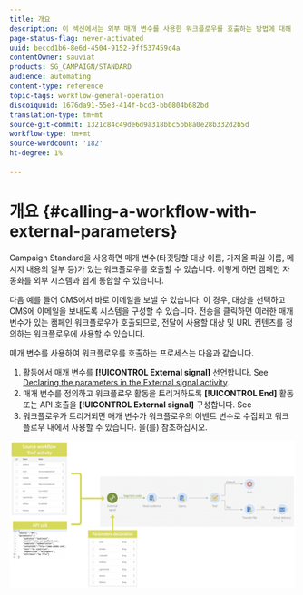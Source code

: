 ```yaml
---
title: 개요
description: 이 섹션에서는 외부 매개 변수를 사용한 워크플로우를 호출하는 방법에 대해 자세히 설명합니다.
page-status-flag: never-activated
uuid: beccd1b6-8e6d-4504-9152-9ff537459c4a
contentOwner: sauviat
products: SG_CAMPAIGN/STANDARD
audience: automating
content-type: reference
topic-tags: workflow-general-operation
discoiquuid: 1676da91-55e3-414f-bcd3-bb0804b682bd
translation-type: tm+mt
source-git-commit: 1321c84c49de6d9a318bbc5bb8a0e28b332d2b5d
workflow-type: tm+mt
source-wordcount: '182'
ht-degree: 1%

---
```



# 개요 {#calling-a-workflow-with-external-parameters}

Campaign Standard을 사용하면 매개 변수(타깃팅할 대상 이름, 가져올 파일 이름, 메시지 내용의 일부 등)가 있는 워크플로우를 호출할 수 있습니다. 이렇게 하면 캠페인 자동화를 외부 시스템과 쉽게 통합할 수 있습니다.

다음 예를 들어 CMS에서 바로 이메일을 보낼 수 있습니다. 이 경우, 대상을 선택하고 CMS에 이메일을 보내도록 시스템을 구성할 수 있습니다. 전송을 클릭하면 이러한 매개 변수가 있는 캠페인 워크플로우가 호출되므로, 전달에 사용할 대상 및 URL 컨텐츠를 정의하는 워크플로우에 사용할 수 있습니다.

매개 변수를 사용하여 워크플로우를 호출하는 프로세스는 다음과 같습니다.

1. 활동에서 매개 변수를 **[!UICONTROL External signal]** 선언합니다. See [Declaring the parameters in the External signal activity](../../automating/using/declaring-parameters-external-signal.md).
1. 매개 변수를 정의하고 워크플로우 활동을 트리거하도록 **[!UICONTROL End]** 활동 또는 API 호출을 **[!UICONTROL External signal]** 구성합니다. See [](../../automating/using/defining-parameters-calling-workflow.md)
1. 워크플로우가 트리거되면 매개 변수가 워크플로우의 이벤트 변수로 수집되고 워크플로우 내에서 사용할 수 있습니다. [](../../automating/using/customizing-workflow-external-parameters.md)을(를) 참조하십시오.

![](assets/extsignal_process.png)
